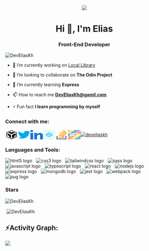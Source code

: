 <div align="center">
  <img height="150" src="https://media.giphy.com/media/qgQUggAC3Pfv687qPC/giphy.gif"  />
</div>


<h1 align="center">Hi 👋, I'm Elias</h1>
<h3 align="center">Front-End Developer</h3>
<p align="left"> <img src="https://komarev.com/ghpvc/?username=DevEliasKh&label=Profile%20views&color=0e75b6&style=flat" alt="DevEliasKh" /> </p>


- 🔭 I’m currently working on [Local Library](https://github.com/DevEliasKh/the-local-library)
- 👯 I’m looking to collaborate on **The Odin Project**
- 🌱 I’m currently learning **Express**

- 📫 How to reach me **DevEliasKh@gamil.com**
- ⚡ Fun fact **I learn programming by myself**


</div><h3 align="left">Connect with me:</h3>
<p align="left">
<a href="https://codesandbox.com/DevEliasKh" target="blank"><img align="center" src="https://raw.githubusercontent.com/teamedwardforever/Readme-Generator/71f25dd8b98329b168142a6b782a107b75eab178/svg/Social/codesandbox.svg" alt="DevEliasKh" height="30" width="40" /></a><a href="https://twitter.com/DevEliasKh" target="blank"><img align="center" src="https://raw.githubusercontent.com/teamedwardforever/Readme-Generator/71f25dd8b98329b168142a6b782a107b75eab178/svg/Social/twitter.svg" alt="DevEliasKh" height="30" width="40" /></a><a href="https://linkedin.com/in/DevEliasKh" target="blank"><img align="center" src="https://raw.githubusercontent.com/teamedwardforever/Readme-Generator/71f25dd8b98329b168142a6b782a107b75eab178/svg/Social/linked-in-alt.svg" alt="DevEliasKh" height="30" width="40" /></a><a href="https://codepen.io/DevEliasKh" target="blank"><img align="center" src="https://raw.githubusercontent.com/teamedwardforever/Readme-Generator/71f25dd8b98329b168142a6b782a107b75eab178/svg/Social/codepen.svg" alt="DevEliasKh" height="30" width="40" /></a><a href="https://stackoverflow.com/users/DevEliasKh" target="blank"><img align="center" src="https://raw.githubusercontent.com/teamedwardforever/Readme-Generator/71f25dd8b98329b168142a6b782a107b75eab178/svg/Social/stack-overflow.svg" alt="DevEliasKh" height="30" width="40" /></a><a href="https://dev.to/DevEliasKh" target="blank"><img align="center" src="https://raw.githubusercontent.com/teamedwardforever/Readme-Generator/71f25dd8b98329b168142a6b782a107b75eab178/svg/Social/devto.svg" alt="DevEliasKh" height="30" width="40" /></a><a href="https://discord.gg/develiaskh" target="blank"><img align="center" src="https://raw.githubusercontent.com/rahuldkjain/github-profile-readme-generator/master/src/images/icons/Social/discord.svg" alt="develiaskh" height="30" width="40" /></a></p>

<h3 align="left">Languages and Tools:</h3>
<div align="left">
  <img src="https://img.shields.io/badge/HTML5-E34F26?logo=html5&logoColor=white&style=for-the-badge" height="30" alt="html5 logo"  />
  <img width="5" />
  <img src="https://img.shields.io/badge/CSS3-1572B6?logo=css3&logoColor=white&style=for-the-badge" height="30" alt="css3 logo"  />
  <img width="5" />
  <img src="https://img.shields.io/badge/Tailwind CSS-06B6D4?logo=tailwindcss&logoColor=black&style=for-the-badge" height="30" alt="tailwindcss logo"  />
  <img width="5" />
  <img src="https://img.shields.io/badge/Sass-CC6699?logo=sass&logoColor=black&style=for-the-badge" height="30" alt="sass logo"  />
  <img width="5" />
  <img src="https://img.shields.io/badge/JavaScript-F7DF1E?logo=javascript&logoColor=black&style=for-the-badge" height="30" alt="javascript logo"  />
  <img width="5" />
  <img src="https://img.shields.io/badge/TypeScript-3178C6?logo=typescript&logoColor=white&style=for-the-badge" height="30" alt="typescript logo"  />
  <img width="5" />
  <img src="https://img.shields.io/badge/React-61DAFB?logo=react&logoColor=black&style=for-the-badge" height="30" alt="react logo"  />
  <img width="5" />
  <img src="https://img.shields.io/badge/Node.js-339933?logo=nodedotjs&logoColor=white&style=for-the-badge" height="30" alt="nodejs logo"  />
  <img width="5" />
  <img src="https://img.shields.io/badge/Express-000000?logo=express&logoColor=white&style=for-the-badge" height="30" alt="express logo"  />
  <img width="5" />
  <img src="https://img.shields.io/badge/MongoDB-47A248?logo=mongodb&logoColor=white&style=for-the-badge" height="30" alt="mongodb logo"  />
  <img width="5" />
  <img src="https://img.shields.io/badge/Jest-C21325?logo=jest&logoColor=white&style=for-the-badge" height="30" alt="jest logo"  />
  <img width="5" />
  <img src="https://img.shields.io/badge/Webpack-8DD6F9?logo=webpack&logoColor=black&style=for-the-badge" height="30" alt="webpack logo"  />
  <img width="5" />
  <img src="https://img.shields.io/badge/Pug-A86454?logo=pug&logoColor=white&style=for-the-badge" height="30" alt="pug logo"  />
</div>

<h3 align="left">Stars</h3>
<img align="center" height="180em" src="https://github-readme-stats.vercel.app/api/top-langs/?username=DevEliasKh&layout=compact&theme=" alt=DevEliasKh />

<p>&nbsp;<img align="center" height="180em" src="https://github-readme-stats.vercel.app/api?username=DevEliasKh&show_icons=true&locale=en&theme=" alt="DevEliasKh" /></p>


<h2 align="left">⚡Activity Graph:</h2>
<img align="center" src="https://github-readme-activity-graph.vercel.app/graph?username=DevEliasKh&theme=react-dark"/>

